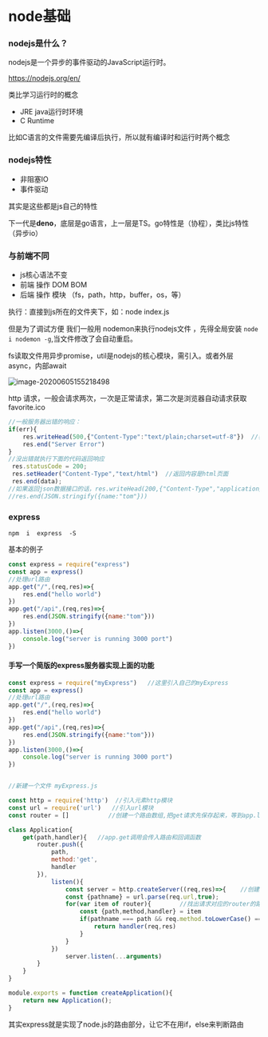 # node基础

### nodejs是什么？

nodejs是一个异步的事件驱动的JavaScript运行时。

https://nodejs.org/en/

类比学习运行时的概念

- JRE  java运行时环境
- C Runtime

比如C语言的文件需要先编译后执行，所以就有编译时和运行时两个概念

### nodejs特性

- 非阻塞IO
- 事件驱动

其实是这些都是js自己的特性



下一代是**deno**，底层是go语言，上一层是TS。go特性是（协程），类比js特性 （异步io）

### 与前端不同

- js核心语法不变
- 前端 操作 DOM BOM
- 后端 操作 模块 （fs，path，http，buffer，os，等）



执行：直接到js所在的文件夹下，如：node index.js 

但是为了调试方便 我们一般用 nodemon来执行nodejs文件 ，先得全局安装 ```node i nodemon -g```,当文件修改了会自动重启。



fs读取文件用异步promise，util是nodejs的核心模块，需引入。或者外层async，内部await

![image-20200605155218498](../assets/image-20200605155218498.png)

http 请求，一般会请求两次，一次是正常请求，第二次是浏览器自动请求获取favorite.ico

```js
//一般服务器出错的响应：
if(err){
    res.writeHead(500,{"Content-Type":"text/plain;charset=utf-8"})  //表示响应内容是普通文本。
    res.end("Server Error")
}
//没出错就执行下面的代码返回响应 
 res.statusCode = 200;
 res.setHeader("Content-Type","text/html")  //返回内容是html页面
 res.end(data);
//如果返回json数据接口的话，res.writeHead(200,{"Content-Type","application/json"})
//res.end(JSON.stringify({name:"tom"}))
```



### express

```npm  i  express  -S``` 

基本的例子

```js
const express = require("express")
const app = express()
//处理url路由
app.get("/",(req,res)=>{
    res.end("hello world")
})
app.get("/api",(req,res)=>{
    res.end(JSON.stringify({name:"tom"}))
})
app.listen(3000,()=>{
    console.log("server is running 3000 port")
})
```

#### 手写一个简版的express服务器实现上面的功能

```js
const express = require("myExpress")   //这里引入自己的myExpress
const app = express()
//处理url路由
app.get("/",(req,res)=>{
    res.end("hello world")
})
app.get("/api",(req,res)=>{
    res.end(JSON.stringify({name:"tom"}))
})
app.listen(3000,()=>{
    console.log("server is running 3000 port")
})


//新建一个文件 myExpress.js

const http = require('http')  //引入元素http模块
const url = require('url')   //引入url模块
const router = []			//创建一个路由数组,把get请求先保存起来，等到app.listen的时候在处理

class Application{
    get(path,handler){   //app.get调用会传入路由和回调函数
        router.push({
            path,
            method:'get',
            handler
        }),
            listen(){
            	const server = http.createServer((req,res)=>{    //创建原生了服务器
                const {pathname} = url.parse(req.url,true);
                for(var item of router){		//找出请求对应的router的路由，执行回调并返回
                    const {path,method,handler} = item
                    if(pathname === path && req.method.toLowerCase() === method){
                        return handler(req,res)
                    }
                }
            })
                server.listen(...arguments)
        }
    }
}

module.exports = function createApplication(){
    return new Application();
}


```





其实express就是实现了node.js的路由部分，让它不在用if，else来判断路由

